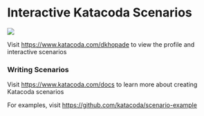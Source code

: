 # Interactive Katacoda Scenarios

[![](http://shields.katacoda.com/katacoda/dkhopade/count.svg)](https://www.katacoda.com/dkhopade "Get your profile on Katacoda.com")

Visit https://www.katacoda.com/dkhopade to view the profile and interactive scenarios

### Writing Scenarios
Visit https://www.katacoda.com/docs to learn more about creating Katacoda scenarios

For examples, visit https://github.com/katacoda/scenario-example
